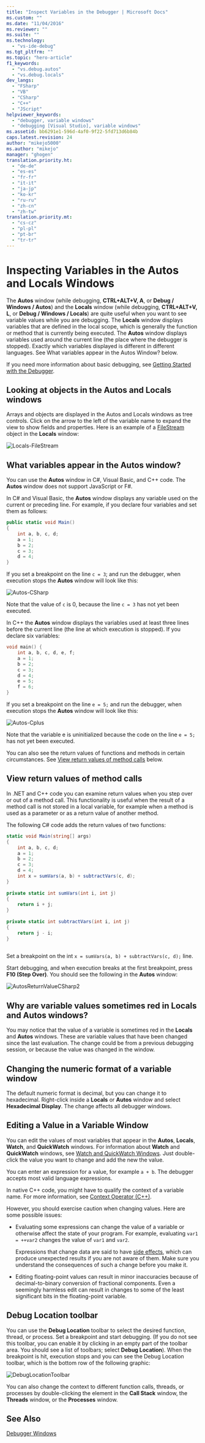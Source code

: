 ```yaml
---
title: "Inspect Variables in the Debugger | Microsoft Docs"
ms.custom: ""
ms.date: "11/04/2016"
ms.reviewer: ""
ms.suite: ""
ms.technology: 
  - "vs-ide-debug"
ms.tgt_pltfrm: ""
ms.topic: "hero-article"
f1_keywords: 
  - "vs.debug.autos"
  - "vs.debug.locals"
dev_langs: 
  - "FSharp"
  - "VB"
  - "CSharp"
  - "C++"
  - "JScript"
helpviewer_keywords: 
  - "debugger, variable windows"
  - "debugging [Visual Studio], variable windows"
ms.assetid: bb6291e1-596d-4af0-9f22-5fd713d6b84b
caps.latest.revision: 24
author: "mikejo5000"
ms.author: "mikejo"
manager: "ghogen"
translation.priority.ht: 
  - "de-de"
  - "es-es"
  - "fr-fr"
  - "it-it"
  - "ja-jp"
  - "ko-kr"
  - "ru-ru"
  - "zh-cn"
  - "zh-tw"
translation.priority.mt: 
  - "cs-cz"
  - "pl-pl"
  - "pt-br"
  - "tr-tr"
---
```

# Inspecting Variables in the Autos and Locals Windows
The **Autos** window (while debugging, **CTRL+ALT+V, A**, or **Debug / Windows / Autos**) and the **Locals** window (while debugging, **CTRL+ALT+V, L**, or **Debug / Windows / Locals**) are quite useful when you want to see variable values while you are debugging. The **Locals** window displays variables that are defined in the local  scope, which is generally the function or method that is currently being executed. The **Autos** window displays variables used around the current line (the place where the debugger is stopped). Exactly which variables displayed is different in different languages. See What variables appear in the Autos Window? below.  
  
 If you need more information about basic debugging, see [Getting Started with the Debugger](../debugger/getting-started-with-the-debugger.md).  
  
## Looking at objects in the Autos and Locals windows  
 Arrays and objects are displayed in the Autos and Locals windows as tree controls. Click on the arrow to the left of the variable name to expand the view to show fields and properties. Here is an example of a [FileStream](http://msdn.microsoft.com/Library/a8737776-e545-4867-91ed-51c7f031fa19) object in the **Locals** window:  
  
 ![Locals&#45;FileStream](../debugger/media/locals-filestream.png "Locals-FileStream")  
  
## What variables appear in the Autos window?  
 You can use the **Autos** window in C#, Visual Basic, and C++ code. The **Autos** window does not support JavaScript or F#.  
  
 In C# and Visual Basic, the **Autos** window displays any  variable used on the current or preceding line. For example, if you declare four variables and set them as follows:  
  
```c#  
public static void Main()  
{  
    int a, b, c, d;  
    a = 1;  
    b = 2;  
    c = 3;  
    d = 4;  
}  
```  
  
 If you set a breakpoint on the line `c = 3`; and run the debugger, when execution stops the **Autos** window will look like this:  
  
 ![Autos&#45;CSharp](../debugger/media/autos-csharp.png "Autos-CSharp")  
  
 Note that the value of `c` is 0, because the line `c = 3` has not yet been executed.  
  
 In C++ the **Autos** window displays the variables used at least three lines before the current line (the line at which execution is stopped). If you declare six variables:  
  
```cpp  
void main() {  
    int a, b, c, d, e, f;  
    a = 1;  
    b = 2;  
    c = 3;  
    d = 4;  
    e = 5;  
    f = 6;  
}  
```  
  
 If you set a breakpoint on the line `e = 5;` and run the debugger, when execution stops the **Autos** window will look like this:  
  
 ![Autos&#45;Cplus](../debugger/media/autos-cplus.png "Autos-Cplus")  
  
 Note that the variable e is uninitialized because the code on the line `e = 5;` has not yet been executed.  
  
 You can also see the return values of functions and methods in certain circumstances. See [View return values of method calls](#bkmk_returnValue) below.  
  
##  <a name="bkmk_returnValue"></a> View return values of method calls  
 In .NET and C++ code you can examine return values when you step over or out of a method call. This functionality is useful when the result of a method call is not stored in a local variable, for example when a method is used as a parameter or as a return value of another    method.  
  
 The following C# code adds the return values of two functions:  
  
```c#  
static void Main(string[] args)  
{  
    int a, b, c, d;  
    a = 1;  
    b = 2;  
    c = 3;  
    d = 4;  
    int x = sumVars(a, b) + subtractVars(c, d);  
}  
  
private static int sumVars(int i, int j)  
{  
    return i + j;  
}  
  
private static int subtractVars(int i, int j)  
{  
    return j - i;  
}  
  
```  
  
 Set a breakpoint on the int `x = sumVars(a, b) + subtractVars(c, d);` line.  
  
 Start debugging, and when execution breaks at the first breakpoint, press **F10 (Step Over)**. You should see the following in the **Autos** window:  
  
 ![AutosReturnValueCSharp2](../debugger/media/autosreturnvaluecsharp2.png "AutosReturnValueCSharp2")  
  
## Why are variable values sometimes red in Locals and Autos windows?  
 You may notice that the value of a variable is sometimes red in the **Locals** and **Autos** windows. These are variable values that have been changed since the last evaluation. The change could be from a previous debugging session, or because the value was changed in the window.  
  
## Changing the numeric format of a variable window  
 The default numeric format is decimal, but you can change it to hexadecimal. Right-click inside a **Locals** or **Autos** window and select **Hexadecimal Display**. The change affects all debugger windows.  
  
## Editing a Value in a Variable Window  
 You can edit the values of most variables that appear in the **Autos**, **Locals**, **Watch**, and **QuickWatch** windows. For information about **Watch** and **QuickWatch** windows, see [Watch and QuickWatch Windows](../debugger/watch-and-quickwatch-windows.md). Just double-click the value you want to change and add the new the value.  
  
 You can enter an expression for a value, for example `a + b`. The debugger accepts most valid language expressions.  
  
 In native C++ code, you might have to qualify the context of a variable name. For more information, see [Context Operator (C++)](../debugger/context-operator-cpp.md).  
  
 However, you should exercise caution when changing values. Here are some possible issues:  
  
-   Evaluating some expressions can change the value of a variable or otherwise affect the state of your program. For example, evaluating `var1 = ++var2` changes the value of `var1` and `var2`.  
  
     Expressions that change data are said to have [side effects](https://en.wikipedia.org/wiki/Side_effect_\(computer_science\)), which can produce unexpected results if you are not aware of them. Make sure you understand the consequences of such a change before you make it.  
  
-   Editing floating-point values can result in minor inaccuracies because of decimal-to-binary conversion of fractional components. Even a seemingly harmless edit can result in changes to some of the least significant bits in the floating-point variable.  
  
## Debug Location toolbar  
 You can use the **Debug Location** toolbar to select the desired function, thread, or process. Set a breakpoint and start debugging. (If you do not see this toolbar, you can enable it by clicking in an empty part of the toolbar area. You should see a list of toolbars; select **Debug Location**). When the breakpoint is hit, execution stops and you can see the Debug Location toolbar, which is the bottom row of the following graphic:  
  
 ![DebugLocationToolbar](../debugger/media/debuglocationtoolbar.png "DebugLocationToolbar")  
  
 You can also change the context to different function calls, threads, or processes by  double-clicking the element in the **Call Stack** window, the **Threads** window, or the **Processes** window.  
  
## See Also  
 [Debugger Windows](../debugger/debugger-windows.md)